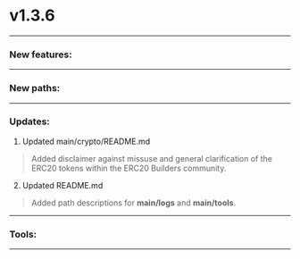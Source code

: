 # v1.3.6
---

### New features:

---

### New paths:

---

### Updates:

1. Updated main/crypto/README.md
> Added disclaimer against missuse and general clarification of the ERC20 tokens within the ERC20 Builders community.

2. Updated README.md
> Added path descriptions for **main/logs** and **main/tools**.

---

### Tools:

---